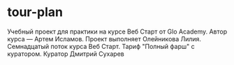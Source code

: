 # tour-plan

Учебный проект для практики на курсе Веб Старт от Glo Academy. Автор курса — Артем Исламов.
Проект выполняет Олейникова Лилия.
Семнадцатый поток курса Веб Старт.
Тариф "Полный фарш" с куратором.
Куратор
Дмитрий Сухарев
